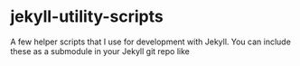 # jekyll-utility-scripts
A few helper scripts that I use for development with Jekyll. You can include these as a submodule in your Jekyll git repo like

```console
```


